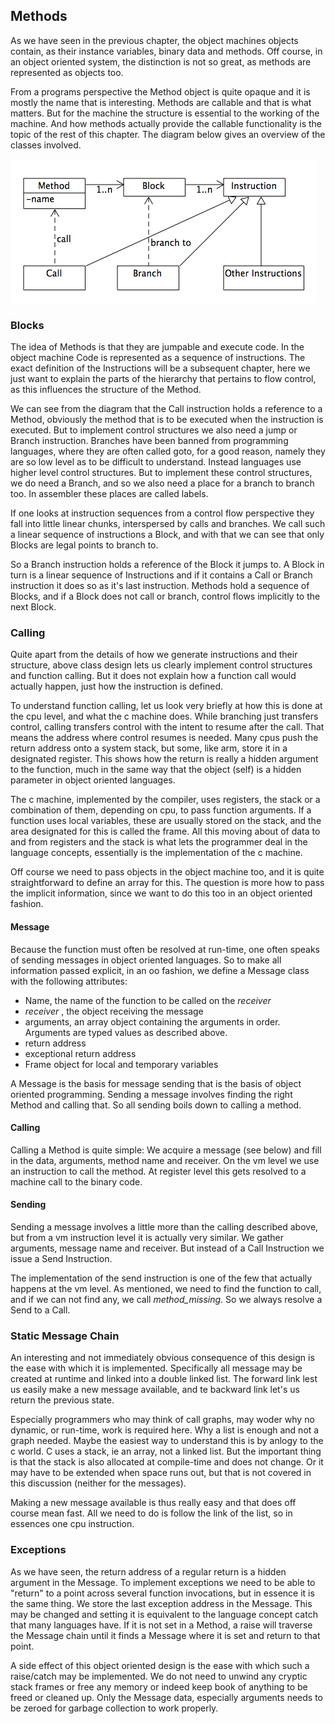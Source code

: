 ## Methods

As we have seen in the previous chapter, the object machines objects contain,
as their instance variables, binary data and methods. Off course, in an object oriented system,
the distinction is not so great, as methods are represented as objects too.

From a programs perspective the Method object is quite opaque and it is mostly
the name that is interesting. Methods are callable and that is what matters.
But for the machine the structure is essential to the working of the machine.
And how methods actually provide the callable functionality is the topic of the rest of this chapter.
The diagram below gives an overview of the classes involved.

![Method diagram](../diagrams/control.png)

### Blocks

The idea of Methods is that they are jumpable and execute code.
In the object machine Code is represented as a sequence of instructions.
The exact definition of the Instructions will be a subsequent chapter,
here we just want to explain the parts of the hierarchy that pertains to flow control,
as this influences the structure of the Method.

We can see from the diagram that the Call instruction holds a reference to a Method,
obviously the method that is to be executed when the instruction is executed.
But to implement control structures we also need a jump or Branch instruction.
Branches have been banned from programming languages, where they are often called goto,
for a good reason, namely they are so low level as to be difficult to understand.
Instead languages use higher level control structures. But to implement these control structures,
we do need a Branch, and so we also need a place for a branch to branch too.
In assembler these places are called labels.

If one looks at instruction sequences from a control flow perspective they fall
into little linear chunks, interspersed by calls and branches. We call such a
linear sequence of instructions a Block, and with that we can see that only
Blocks are legal points to branch to.

So a Branch instruction holds a reference of the Block it jumps to.
A Block in turn is a linear sequence of Instructions and if it contains a Call
or Branch instruction it does so as it's last instruction.
Methods hold a sequence of Blocks, and if a Block does not call or branch,
control flows implicitly to the next Block.


### Calling

Quite apart from the details of how we generate instructions and their structure,
above class design lets us clearly implement control structures and function calling.
But it does not explain how a function call would actually happen, just how the instruction is defined.

To understand function calling, let us look very briefly at how this is done at the cpu level,
and what the c machine does. While branching just transfers control,
calling transfers control with the intent to resume after the call.
That means the address where control resumes is needed.
Many cpus push the return address onto a system stack, but some, like arm, store it in a designated register.
This shows how the return is really a hidden argument to the function,
much in the same way that the object (self) is  a hidden parameter in object oriented languages.

The c machine, implemented by the compiler, uses registers, the stack or a combination of them,
depending on cpu, to pass function arguments. If a function uses local variables,
these are usually stored on the stack, and the area designated for this is called the frame.
All this moving about of data to and from registers and the stack is what lets the programmer
deal in the language concepts, essentially is the implementation of the c machine.

Off course we need to pass objects in the object machine too, and it is quite straightforward
to define an array for this. The question is more how to pass the implicit information,
since we want to do this too in an object oriented fashion.

#### Message

Because the function must often be resolved at run-time, one often speaks of sending messages
in object oriented languages. So to make all information passed explicit, in an oo fashion,
we define a Message class with the following attributes:

- Name, the name of the function to be called on the *receiver*
- *receiver* , the object receiving the message
- arguments, an array object containing the arguments in order. Arguments are typed values as described above.
- return address
- exceptional return address
- Frame object for local and temporary variables

A Message is the basis for message sending that is the basis of object oriented programming.
Sending a message involves finding the right Method and calling that. So all sending boils down to
calling a method.

#### Calling

Calling a Method is quite simple: We acquire a message (see below) and fill in the data, arguments,
method name and receiver. On the vm level we use an instruction to call the method. At
register level this gets resolved to a machine call to the binary code.

#### Sending

Sending a message involves a little more than the calling described above, but from a vm
instruction level it is actually very similar. We gather arguments, message name and receiver.
But instead of a Call Instruction we issue a Send Instruction.

The implementation of the send instruction is one of the few that actually happens at the vm
level. As mentioned, we need to find the function to call, and if we can not find any, we call
*method_missing*. So we always resolve a Send to a Call.


### Static Message Chain

An interesting and not immediately obvious consequence of this design is the ease with which it is
implemented. Specifically all message may be created at runtime and linked into a double linked
list. The forward link lest us easily make a new message available, and te backward link let's us
return the previous state.

Especially programmers who may think of call graphs, may woder why no dynamic, or run-time, work is
required here. Why a list is enough and not a graph needed.
Maybe the easiest way to understand this is by anlogy to the c world. C uses a stack, ie an array,
not a linked list. But the important thing is that the stack is also allocated at compile-time and
does not change. Or it may have to be extended when space runs out, but that is not covered in this
discussion (neither for the messages).

Making a new message available is thus really easy and that does off course mean fast. All we need
to do is follow the link of the list, so in essences one cpu instruction.

### Exceptions

As we have seen, the return address of a regular return is a hidden argument in the Message.
To implement exceptions we need to be able to "return" to a point across several function
invocations, but in essence it is the same thing. We store the last exception address in the Message.
This may be changed and setting it is equivalent to the language concept catch that many languages have.
If it is not set in a Method, a raise will traverse the Message chain until it finds
a Message where it is set and return to that point.

A side effect of this object oriented design is the ease with which such a raise/catch may be
implemented. We do not need to unwind any cryptic stack frames or free any memory or indeed
keep book of anything to be freed or cleaned up. Only the Message data, especially arguments
needs to be zeroed for garbage collection to work properly.
